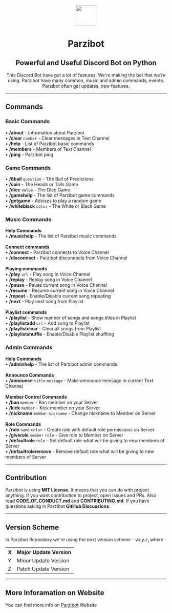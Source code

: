 <div align="center">
    <img src="https://github.com/merive-inc/Parzibot/blob/main/assets/Parzibot.svg" width="64">
    <h1 align="center">Parzibot</h1>
    <h2 align="center">Powerful and Useful Discord Bot on Python</h2>
    <p>
        This Discord Bot have got a lot of features.
        We're making the bot that we're using.
        Parzibot have many common, music and admin commands, events.
        Parzibot often get updates, new features. 
    </p>
</div>

<hr/>

<div>
    <h2>Commands</h2>
    <h3>Basic Commands</h3>
    <p>
        • <b>/about</b> - Information about Parzibot<br>
        • <b>/clear</b> <code>number</code> - Clear messages in Text Channel<br>
        • <b>/help</b> - List of Parzibot basic commands<br>
        • <b>/members</b> - Members of Text Channel<br>
        • <b>/ping</b> - Parzibot ping
    </p>
    <h3>Game Commands</h3>
    <p>
        • <b>/8ball</b> <code>question</code> - The Ball of Predictions<br>
        • <b>/coin</b> - The Heads or Tails Game<br>
        • <b>/dice</b> <code>value</code> - The Dice Game<br>
        • <b>/gamehelp</b> - The list of Parzibot game commands<br>
        • <b>/getgame</b> - Advises to play a random game<br>
        • <b>/whiteblack</b> <code>color</code> - The White or Black Game
    </p>
    <h3>Music Commands</h3>
    <p>
        <b>Help Commands</b><br>
             • <b>/musichelp</b> - The list of Parzibot music commands<br><br>
        <b>Connect commands</b><br>
             • <b>/connect</b> - Parzibot connects to Voice Channel<br>
             • <b>/disconnect</b> - Parzibot disconnects from Voice Channel<br><br>
        <b>Playing commands</b><br>
             • <b>/play</b> <code>url</code> - Play song in Voice Channel<br>
             • <b>/replay</b> - Replay song in Voice Channel<br>
             • <b>/pause</b> - Pause current song in Voice Channel<br>
             • <b>/resume</b> - Resume current song in Voice Channel<br>
             • <b>/repeat</b> - Enable/Disable current song repeating<br>
             • <b>/next</b> - Play next song from Playlist<br><br>
        <b>Playlist commands</b><br>
             • <b>/playlist</b> - Show number of songs and songs titles in Playlist<br>
             • <b>/playlistadd</b> <code>url</code> - Add song to Playlist<br>
             • <b>/playlistclear</b> - Clear all songs from Playlist<br>
             • <b>/playlistshuffle</b> - Enable/Disable Playlist shuffling
    </p>
    <h3>Admin Commands</h3>
    <p>
        <b>Help Commands</b><br>
            • <b>/adminhelp</b> - The list of Parzibot admin commands<br><br>
        <b>Announce Commands</b><br>
            • <b>/announce</b> <code>title</code> <code>message</code> - Make announce message in current Text Channel<br><br>
        <b>Member Control Commands</b><br>
            • <b>/ban</b> <code>member</code> - Ban member on your Server<br>
            • <b>/kick</b> <code>member</code> - Kick member on your Server<br>
            • <b>/nickname</b> <code>member</code> <code>nickname</code> - Change nickname to Member on Server<br><br>
        <b>Role Commands</b><br>
            • <b>/role</b> <code>name</code> <code>color</code> - Create role with default role permissions on Server<br>
            • <b>/giverole</b> <code>member</code> <code>role</code> - Give role to Member on Server<br>
            • <b>/defaultrole</b> <code>role</code> - Set default role what will be giving to new members of Server<br>
            • <b>/defaultroleremove</b> - Remove default role what will be giving to new members of Server
    </p>
</div>

<hr/>

<div>
    <h2>Contribution</h2>
    <p>
        Parzibot is using <b>MIT License</b>.
        It means that you can do with project anything.
        If you want contribution to project, open Issues and PRs.
        Also read <b>CODE_OF_CONDUCT.md</b> and <b>CONTRIBUTING.md</b>.
        If you have questions asking in Parzibot <b>GitHub Discussions</b>.
    </p>
</div>

<hr/>

<div>
    <h2>Version Scheme</h2>
    <p>
        In Parzibot Repository we're using the next version scheme - v<i>x.y.z</i>, where
        <table>
            <tr><th>X</th><th>Major Update Version</th></tr>
            <tr><td>Y</td><td>Minor Update Version</td></tr>
            <tr><td>Z</td><td>Patch Update Version</td></tr>
        </table>
    </p>
</div>

<hr/>

<div>
    <h2>More Inforamation on Website</h2>
    <p>
        You can find more info on <a href="https://merive.herokuapp.com/Parzibot/">Parzibot</a> Website
    </p>
</div>
